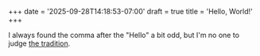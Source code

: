 +++
date = '2025-09-28T14:18:53-07:00'
draft = true
title = 'Hello, World!'
+++

I always found the comma after the "Hello" a bit odd, but I'm no one to judge [the tradition](https://en.wikipedia.org/wiki/%22Hello,_World!%22_program#History).
